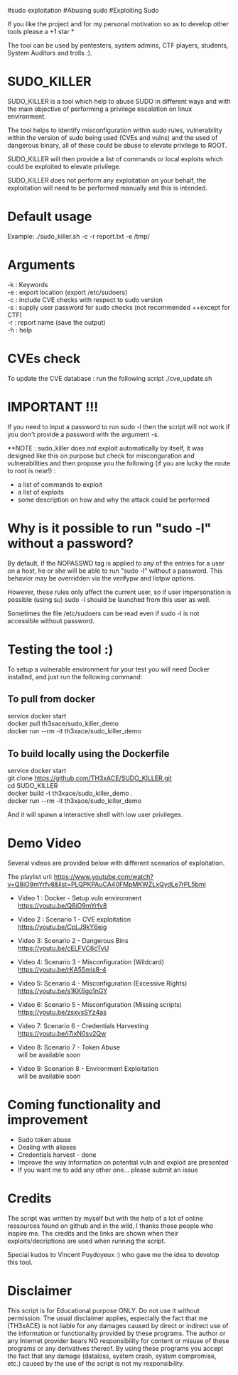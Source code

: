 #sudo exploitation #Abusing sudo #Exploiting Sudo

If you like the project and for my personal motivation so as to develop other tools please a +1 star *

The tool can be used by pentesters, system admins, CTF players, students, System Auditors and trolls :).

# SUDO_KILLER
SUDO_KILLER is a tool which help to abuse SUDO in different ways and with the main objective of performing a privilege escalation on linux environment. 

The tool helps to identify misconfiguration within sudo rules, vulnerability within the version of sudo being used (CVEs and vulns) and the used of dangerous binary, all of these could be abuse to elevate privilege to ROOT. 

SUDO_KILLER will then provide a list of commands or local exploits which could be exploited to elevate privilege.

SUDO_KILLER does not perform any exploitation on your behalf, the exploitation will need to be performed manually and this is intended.



# Default usage
Example: ./sudo_killer.sh -c -r report.txt -e /tmp/

# Arguments 
-k : Keywords \
-e : export location (export /etc/sudoers) \
-c : include CVE checks with respect to sudo version \
-s : supply user password for sudo checks (not recommended ++except for CTF) \
-r : report name (save the output) \
-h : help 

# CVEs check
To update the CVE database : run the following script ./cve_update.sh

# IMPORTANT !!!
If you need to input a password to run sudo -l then the script will not work if you don't provide a password with the argument -s.

**NOTE : sudo_killer does not exploit automatically by itself, it was designed like this on purpose but check for misconguration and vulnerabilities and then propose you the following (if you are lucky the route to root is near!) :
+ a list of commands to exploit
+ a list of exploits
+ some description on how and why the attack could be performed

# Why is it possible to run "sudo -l" without a password?

By default, if the NOPASSWD tag is applied to any of the entries for a user on a host, he or she will be able to run "sudo -l" without a password. This behavior may be overridden via the verifypw and listpw options.

However, these rules only affect the current user, so if user impersonation is possible (using su) sudo -l should be launched from this user as well. 

Sometimes the file /etc/sudoers can be read even if sudo -l is not accessible without password.


# Testing the tool :)

To setup a vulnerable environment for your test you will need Docker installed, and just run the following command:
 
To pull from docker
-------------------
 service docker start \
 docker pull th3xace/sudo_killer_demo \
 docker run --rm -it  th3xace/sudo_killer_demo 
 
To build locally using the Dockerfile
-------------------
 service docker start \
 git clone https://github.com/TH3xACE/SUDO_KILLER.git \
 cd SUDO_KILLER \
 docker build -t  th3xace/sudo_killer_demo . \
 docker run --rm -it  th3xace/sudo_killer_demo 

And it will spawn a interactive shell with low user privileges.

 # Demo Video 
 Several videos are provided below with different scenarios of exploitation.
 
 The playlist url: https://www.youtube.com/watch?v=Q8iO9mYrfv8&list=PLQPKPAuCA40FMpMKWZLxQydLe7rPL5bml
 
 + Video 1 : Docker - Setup vuln environment \
     https://youtu.be/Q8iO9mYrfv8
  
 + Video 2 : Scenario 1 - CVE exploitation \
     https://youtu.be/CpLJ9kY6eig
  
 + Video 3: Scenario 2 - Dangerous Bins \
     https://youtu.be/cELFVC6cTyU
  
 + Video 4: Scenario 3 - Misconfiguration (Wildcard) \
     https://youtu.be/rKA55mis8-4
  
 + Video 5: Scenario 4 - Misconfiguration (Excessive Rights) \
    https://youtu.be/s1KK6go1nGY
  
 + Video 6: Scenario 5 - Misconfiguration (Missing scripts) \
     https://youtu.be/zsxvsSYz4as
  
 + Video 7: Scenario 6 - Credentials Harvesting \
     https://youtu.be/i7ixN0sv2Qw
  
 + Video 8: Scenario 7 - Token Abuse \
    will be available soon
  
 + Video 9: Scenarion 8 - Environment Exploitation \
    will be available soon
 

 # Coming functionality and improvement
 + Sudo token abuse 
 + Dealing with aliases
 + Credentials harvest - done
 + Improve the way information on potential vuln and exploit are presented
 + If you want me to add any other one... please submit an issue


# Credits
The script was written by myself but with the help of a lot of online ressources found on github and in the wild, I thanks those people who inspire me. The credits and the links are shown when their exploits/decriptions are used when running the script.

Special kudos to Vincent Puydoyeux :) who gave me the idea to develop this tool.

# Disclaimer

This script is for Educational purpose ONLY. Do not use it without permission. The usual disclaimer applies, especially the fact that me (TH3xACE) is not liable for any damages caused by direct or indirect use of the information or functionality provided by these programs. The author or any Internet provider bears NO responsibility for content or misuse of these programs or any derivatives thereof. By using these programs you accept the fact that any damage (dataloss, system crash, system compromise, etc.) caused by the use of the script is not my responsibility.



 
